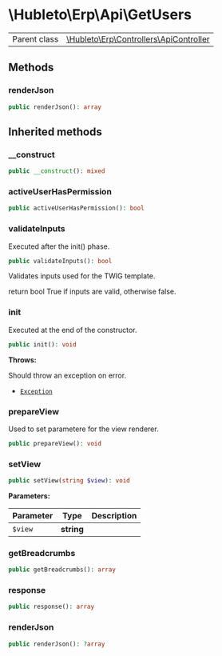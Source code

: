 
# \Hubleto\Erp\Api\GetUsers
<table class='table-default dense'>
<tr><td>Parent class</td><td><a href="../Controllers/ApiController">\Hubleto\Erp\Controllers\ApiController</a></td></tr></table>


## Methods

### renderJson

```php
public renderJson(): array
```


## Inherited methods

### __construct

```php
public __construct(): mixed
```


### activeUserHasPermission

```php
public activeUserHasPermission(): bool
```


### validateInputs

Executed after the init() phase.

```php
public validateInputs(): bool
```

Validates inputs used for the TWIG template.

return bool True if inputs are valid, otherwise false.


### init

Executed at the end of the constructor.

```php
public init(): void
```

**Throws:**

Should throw an exception on error.
- [`Exception`](../../../Exception)


### prepareView

Used to set parametere for the view renderer.

```php
public prepareView(): void
```


### setView

```php
public setView(string $view): void
```

**Parameters:**

| Parameter | Type       | Description |
|-----------|------------|-------------|
| `$view`   | **string** |             |


### getBreadcrumbs

```php
public getBreadcrumbs(): array
```


### response

```php
public response(): array
```


### renderJson

```php
public renderJson(): ?array
```

